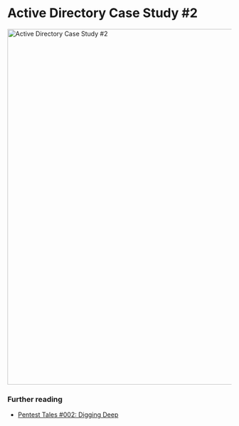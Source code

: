 # Active Directory Case Study #2



<img src="./images/2_AD_Case_Study_2_1.png" alt="Active Directory Case Study #2" width="800"/>

### Further reading

* [Pentest Tales #002: Digging Deep](https://tcm-sec.com/pentest-tales-002-digging-deep)



<!--
span style="color:green;font-weight:700;font-size:20px">
markdown color font styles
</span
-->
